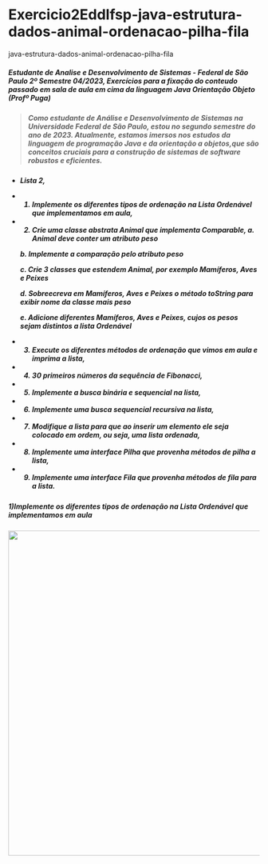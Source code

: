 # Exercicio2EddIfsp-java-estrutura-dados-animal-ordenacao-pilha-fila
java-estrutura-dados-animal-ordenacao-pilha-fila


<h5>Estudante de Analise e Desenvolvimento de Sistemas - Federal de São Paulo 2º Semestre 04/2023,
Exercícios para a fixação do conteudo passado em sala de aula em cima da linguagem Java Orientação Objeto (Profº Puga)<h5>

><h5>Como estudante de Análise e Desenvolvimento de Sistemas na Universidade Federal de São Paulo, estou no segundo semestre do ano de 2023. 
>Atualmente, estamos imersos nos estudos da 
>linguagem de programação Java e da orientação a objetos,que são conceitos cruciais para a construção de sistemas de 
>software robustos e eficientes.<h5>

* Lista 2,
* 1) Implemente os diferentes tipos de ordenação na Lista Ordenável que implementamos em aula,
* 2) Crie uma classe abstrata Animal que implementa Comparable,
  a.     Animal deve conter um atributo peso

  b.     Implemente a comparação pelo atributo peso

  c.     Crie 3 classes que estendem Animal, por exemplo Mamíferos, Aves e Peixes

  d.     Sobreecreva em Mamíferos, Aves e Peixes o método toString para exibir nome da classe mais peso

  e.     Adicione diferentes Mamíferos, Aves e Peixes, cujos os pesos sejam distintos a lista Ordenável
* 3) Execute os diferentes métodos de ordenação que vimos em aula e imprima a lista,
* 4) 30 primeiros números da sequência de Fibonacci,
* 5) Implemente a busca binária e sequencial na lista,
* 6) Implemente uma busca sequencial recursiva na lista,
* 7) Modifique a lista para que ao inserir um elemento ele seja colocado em ordem, ou seja, uma lista ordenada,
* 8) Implemente uma interface Pilha que provenha métodos de pilha a lista,
* 9) Implemente uma interface Fila que provenha métodos de fila para a lista.
  
  
  <h5>
1)Implemente os diferentes tipos de ordenação na Lista Ordenável que implementamos em aula<h5>
<div align="left">
<img src=!https://github.com/GabrielAlvesGit/Exercicio2EddIfsp-java-estrutura-dados-animal-ordenacao-pilha-fila/assets/102634725/5dd6ab76-6755-4417-838b-9adb45c9b163) width="650px" margin-top:"150px"  />
</div>
   
 


